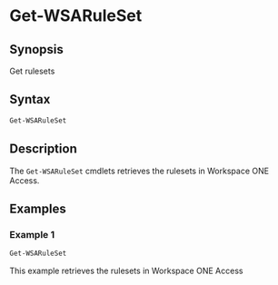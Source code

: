 # Get-WSARuleSet

## Synopsis

Get rulesets

## Syntax

```powershell
Get-WSARuleSet
```

## Description

The `Get-WSARuleSet` cmdlets retrieves the rulesets in Workspace ONE Access.

## Examples

### Example 1

```powershell
Get-WSARuleSet
```

This example retrieves the rulesets in Workspace ONE Access
